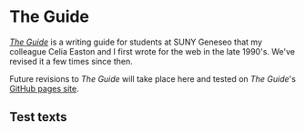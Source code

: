 # The Guide

[*The Guide*](http://writingguide.geneseo.edu) is a writing guide for students at SUNY Geneseo that my colleague Celia Easton and I first wrote for the web in the late 1990's. We've revised it a few times since then.

Future revisions to *The Guide* will take place here and tested on *The Guide*'s [GitHub pages site](https://whatthedickens.github.io/suny-geneseo-writing-guide).  

## Test texts
